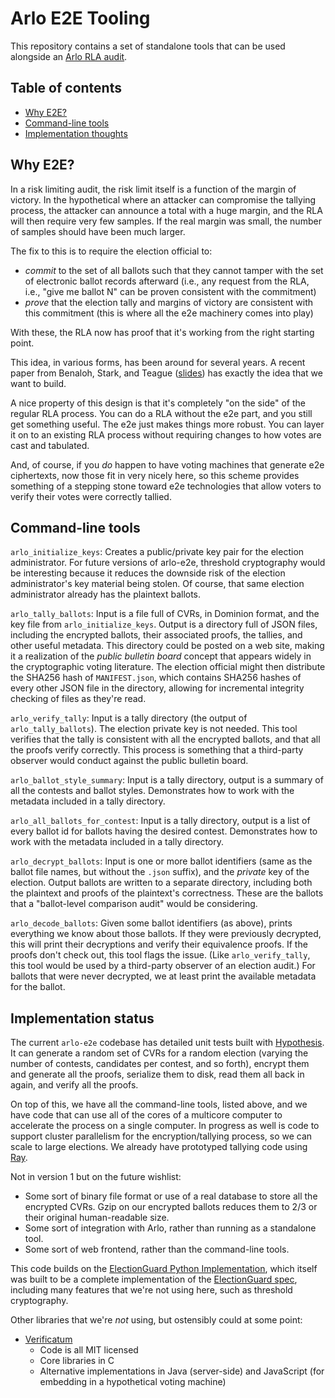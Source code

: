 # Arlo E2E Tooling

This repository contains a set of standalone tools that can be
used alongside an [Arlo RLA audit](https://voting.works/risk-limiting-audits/).

## Table of contents

- [Why E2E?](#why-e2e?)
- [Command-line tools](#command-line-tools)
- [Implementation thoughts](#implementation-thoughts)

## Why E2E?

In a risk limiting audit, the risk limit itself is a function of the margin of victory. In the hypothetical where an attacker can compromise the tallying process, the attacker can announce a total with a huge margin, and the RLA will then require very few samples. If the real margin was small, the number of samples should have been much larger.

The fix to this is to require the election official to:
- *commit* to the set of all ballots such that they cannot tamper with the set of electronic ballot records afterward (i.e., any request from the RLA, i.e., "give me ballot N" can be proven consistent with the commitment)
- *prove* that the election tally and margins of victory are consistent with this commitment (this is where all the e2e machinery comes into play)

With these, the RLA now has proof that it's working from the right starting point.

This idea, in various forms, has been around for several years. A recent paper from Benaloh, Stark, and Teague ([slides](https://www.e-vote-id.org/wp-content/uploads/2019/10/VAULT.pdf)) has exactly the idea that we want to build.

A nice property of this design is that it's completely "on the side" of the regular RLA process. You can do a RLA without the e2e part, and you still get something useful. The e2e just makes things more robust. You can layer it on to an existing RLA process without requiring changes to how votes are cast and tabulated.

And, of course, if you *do* happen to have voting machines that generate e2e ciphertexts, now those fit in very nicely here, so this scheme provides something of a stepping stone toward e2e technologies that allow voters to verify their votes were correctly tallied.

## Command-line tools

`arlo_initialize_keys`: Creates a public/private key pair for the election administrator. 
For future versions of arlo-e2e, threshold cryptography would be interesting because it
reduces the downside risk of the election administrator's key material being stolen.
Of course, that same election administrator already has the plaintext ballots.

`arlo_tally_ballots`: Input is a file full of CVRs, in Dominion format, and the key file
from `arlo_initialize_keys`. Output is a directory full of JSON files, including the 
encrypted ballots, their associated proofs, the tallies, and other useful metadata.
This directory could be posted on a web site, making it a realization of the _public bulletin board_ concept
that appears widely in the cryptographic voting literature. The election official might then
distribute the SHA256 hash of `MANIFEST.json`, which contains SHA256 hashes of
every other JSON file in the directory, allowing for incremental integrity checking
of files as they're read.

`arlo_verify_tally`: Input is a tally directory (the output of `arlo_tally_ballots`). The 
election private key is not needed. This tool verifies that the tally is consistent with all the
encrypted ballots, and that all the proofs verify correctly. This process is something that
a third-party observer would conduct against the public bulletin board.

`arlo_ballot_style_summary`: Input is a tally directory, output is a summary of all the
contests and ballot styles. Demonstrates how to work with the metadata included
in a tally directory.

`arlo_all_ballots_for_contest`: Input is a tally directory, output is a list of every ballot id
for ballots having the desired contest.  Demonstrates how to work with the metadata included
in a tally directory.

`arlo_decrypt_ballots`: Input is one or more ballot identifiers (same as the ballot file names, but without the `.json` suffix), 
and the *private* key of the election. Output ballots are written
to a separate directory, including both the plaintext and proofs of the plaintext's correctness. These are the ballots
that a "ballot-level comparison audit" would be considering.

`arlo_decode_ballots`: Given some ballot identifiers (as above), prints everything we know about those ballots. If they
were previously decrypted, this will print their decryptions and verify their equivalence proofs. If the proofs don't
check out, this tool flags the issue. (Like `arlo_verify_tally`, this tool would be used by a third-party observer
of an election audit.) For ballots that were never decrypted, we at least print the available metadata for the ballot.

## Implementation status

The current `arlo-e2e` codebase has detailed unit tests built with [Hypothesis](https://hypothesis.readthedocs.io/en/latest/).
It can generate a random set of CVRs for a random election (varying the number
of contests, candidates per contest, and so forth), encrypt them and generate
all the proofs, serialize them to disk, read them all back in again,
and verify all the proofs.

On top of this, we have all the command-line tools, listed above, and we have code
that can use all of the cores of a multicore computer to accelerate the process
on a single computer. In progress as well is code to support cluster parallelism
for the encryption/tallying process, so we can scale to large elections.
We already have prototyped tallying code using [Ray](https://ray.io/).

Not in version 1 but on the future wishlist:
- Some sort of binary file format or use of a real database to store all the encrypted CVRs. Gzip on our
  encrypted ballots reduces them to 2/3 or their original human-readable size.
- Some sort of integration with Arlo, rather than running as a standalone tool.
- Some sort of web frontend, rather than the command-line tools.

This code builds on the [ElectionGuard Python Implementation](https://github.com/microsoft/ElectionGuard-Python),
which itself was built to be a complete implementation of the 
[ElectionGuard spec](https://github.com/microsoft/ElectionGuard-SDK-Specification),
including many features that we're not using here, such as threshold cryptography.

Other libraries that we're *not* using, but ostensibly could at some point:
- [Verificatum](https://www.verificatum.org/)
  - Code is all MIT licensed
  - Core libraries in C
  - Alternative implementations in Java (server-side) and JavaScript (for embedding in a hypothetical voting machine)
